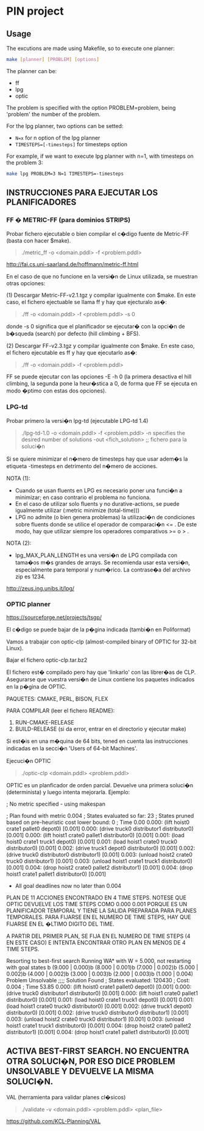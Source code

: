PIN project
===========

Usage
-----

The excutions are made using Makefile, so to execute one planner:

```sh
make [planner] [PROBLEM] [options]
```
The planner can be:

 - ff
 - lpg
 - optic

The problem is specified with the option PROBLEM=problem, being 'problem' the number of the problem.

For the lpg planner, two options can be setted:

 - `N=x` for n option of the lpg planner
 - `TIMESTEPS=[-timesteps]` for timesteps option

For example, if we want to execute lpg planner with n=1, with timesteps on the problem 3:

```sh
make lpg PROBLEM=3 N=1 TIMESTEPS=-timesteps
```

INSTRUCCIONES PARA EJECUTAR LOS PLANIFICADORES
----------------------------------------------


### FF � METRIC-FF (para dominios STRIPS)

Probar fichero ejecutable o bien compilar el c�digo fuente de Metric-FF (basta con hacer $make).


> ./metric_ff -o <domain.pddl> -f <problem.pddl>

http://fai.cs.uni-saarland.de/hoffmann/metric-ff.html


En el caso de que no funcione en la versi�n de Linux utilizada, se muestran otras opciones:

(1) Descargar Metric-FF-v2.1.tgz y compilar igualmente con $make. En este caso, el fichero ejectuable se llama ff y hay que ejecturalo as�:

> ./ff -o <domain.pddl> -f <problem.pddl> -s 0

donde -s 0 significa que el planificador se ejecutar� con la opci�n de b�squeda (search) por defecto (hill climbing + BFS).


(2) Descargar FF-v2.3.tgz y compilar igualmente con $make. En este caso, el fichero ejecutable es ff y hay que ejecutarlo as�:

> ./ff -o <domain.pddl> -f <problem.pddl>


FF se puede ejecutar con las opciones -E -h 0 (la primera desactiva el hill climbing, la segunda pone la heur�stica a 0, de forma que FF se ejecuta en modo �ptimo con estas dos opciones).


### LPG-td

Probar primero la versi�n lpg-td (ejecutable LPG-td 1.4)


> ./lpg-td-1.0 -o <domain.pddl> 
               -f <problem.pddl> 
               -n <number>    specifies the desired number of solutions
               -out <fich_solution>   ;; fichero para la soluci�n



Si se quiere minimizar el n�mero de timesteps hay que usar adem�s la etiqueta -timesteps en detrimento del n�mero de acciones.


NOTA (1):

- Cuando se usan fluents en LPG es necesario poner una funci�n a minimizar; en caso contrario el problema no funciona.
- En el caso de utilizar solo fluents y no durative-actions, se puede igualmente utilizar  (:metric minimize (total-time)))
- LPG no admite (o bien genera problemas) la utilizaci�n de condiciones sobre fluents donde se utilice el operador de comparaci�n  <= . De este modo, hay que utilizar siempre los operadores comparativos >= o > .


NOTA (2):

- lpg_MAX_PLAN_LENGTH es una versi�n de LPG compilada con tama�os m�s grandes de arrays. Se recomienda usar esta versi�n, especialmente para temporal y num�rico. La contrase�a del archivo zip es 1234.


http://zeus.ing.unibs.it/lpg/


### OPTIC planner


https://sourceforge.net/projects/tsgp/   


El c�digo se puede bajar de la p�gina indicada (tambi�n en Poliformat)

Vamos a trabajar con optic-clp (almost-compiled binary of OPTIC for 32-bit Linux).

Bajar el fichero optic-clp.tar.bz2

El fichero est� compilado pero hay que 'linkarlo' con las librer�as de CLP. Asegurarse que vuestra versi�n de Linux contiene los paquetes indicados en la p�gina de OPTIC.


PAQUETES: CMAKE, PERL, BISON, FLEX

PARA COMPILAR (leer el fichero README): 
1) RUN-CMAKE-RELEASE 
2) BUILD-RELEASE (si da error, entrar en el directorio y ejecutar make)


Si est�is en una m�quina de 64 bits, tened en cuenta las instrucciones indicadas en la secci�n 'Users of 64-bit Machines'.  


Ejecuci�n OPTIC

> ./optic-clp <domain.pddl> <problem.pddl>


OPTIC es un planficador de orden parcial. Devuelve una primera soluci�n (determinista) y luego intenta mejorarla. Ejemplo:


; No metric specified - using makespan

; Plan found with metric 0.004
; States evaluated so far: 23
; States pruned based on pre-heuristic cost lower bound: 0
; Time 0.00
0.000: (lift hoist0 crate1 pallet0 depot0)  [0.001]
0.000: (drive truck0 distributor1 distributor0)  [0.001]
0.000: (lift hoist1 crate0 pallet1 distributor0)  [0.001]
0.001: (load hoist0 crate1 truck1 depot0)  [0.001]
0.001: (load hoist1 crate0 truck0 distributor0)  [0.001]
0.002: (drive truck1 depot0 distributor0)  [0.001]
0.002: (drive truck0 distributor0 distributor1)  [0.001]
0.003: (unload hoist2 crate0 truck0 distributor1)  [0.001]
0.003: (unload hoist1 crate1 truck1 distributor0)  [0.001]
0.004: (drop hoist2 crate0 pallet2 distributor1)  [0.001]
0.004: (drop hoist1 crate1 pallet1 distributor0)  [0.001]

 * All goal deadlines now no later than 0.004


PLAN DE 11 ACCIONES ENCONTRADO EN 4 TIME STEPS. NOTESE QUE OPTIC DEVUELVE LOS TIME STEPS COMO 0.000 0.001 PORQUE ES UN PLANIFICADOR TEMPORAL Y TIENE LA SALIDA PREPARADA PARA PLANES TEMPORALES. PARA FIJARSE EN EL NUMERO DE TIME STEPS, HAY QUE FIJARSE EN EL �LTIMO DIGITO DEL TIME.

A PARTIR DEL PRIMER PLAN, SE FIJA EN EL NUMERO DE TIME STEPS (4 EN ESTE CASO) E INTENTA ENCONTRAR OTRO PLAN EN MENOS DE 4 TIME STEPS.


Resorting to best-first search
Running WA* with W = 5.000, not restarting with goal states
b (9.000 | 0.000)b (8.000 | 0.001)b (7.000 | 0.002)b (5.000 | 0.002)b (4.000 | 0.002)b (3.000 | 0.003)b (2.000 | 0.003)b (1.000 | 0.004)
Problem Unsolvable
;;;; Solution Found
; States evaluated: 120430
; Cost: 0.004
; Time 53.85
0.000: (lift hoist0 crate1 pallet0 depot0)  [0.001]
0.000: (drive truck0 distributor1 distributor0)  [0.001]
0.000: (lift hoist1 crate0 pallet1 distributor0)  [0.001]
0.001: (load hoist0 crate1 truck1 depot0)  [0.001]
0.001: (load hoist1 crate0 truck0 distributor0)  [0.001]
0.002: (drive truck1 depot0 distributor0)  [0.001]
0.002: (drive truck0 distributor0 distributor1)  [0.001]
0.003: (unload hoist2 crate0 truck0 distributor1)  [0.001]
0.003: (unload hoist1 crate1 truck1 distributor0)  [0.001]
0.004: (drop hoist2 crate0 pallet2 distributor1)  [0.001]
0.004: (drop hoist1 crate1 pallet1 distributor0)  [0.001]


ACTIVA BEST-FIRST SEARCH. NO ENCUENTRA OTRA SOLUCI�N, POR ESO DICE PROBLEM UNSOLVABLE Y DEVUELVE LA MISMA SOLUCI�N.
-------------------------------------------------------------------------------------------------------------------

VAL (herramienta para validar planes cl�sicos)

> ./validate -v <domain.pddl> <problem.pddl> <plan_file>

https://github.com/KCL-Planning/VAL
